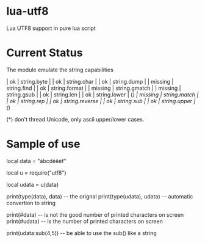 lua-utf8
========

Lua UTF8 support in pure lua script

Current Status
==============

The module emulate the string capabilities

| ok      | string.byte   |
| ok      | string.char   |
| ok      | string.dump   |
| missing | string.find   |
| ok      | string.format |
| missing | string.gmatch |
| missing | string.gsub   |
| ok      | string.len    |
| ok      | string.lower  | (*)
| missing | string.match  |
| ok      | string.rep    |
| ok      | string.reverse |
| ok      | string.sub    |
| ok      | string.upper  | (*)

(*) don't thread Unicode, only ascii upper/lower cases.


Sample of use
=============

local data = "àbcdéêèf"

local u = require("utf8")

local udata = u(data)

print(type(data), data)   -- the orignal
print(type(udata), udata) -- automatic convertion to string

print(#data)  -- is not the good number of printed characters on screen
print(#udata) -- is the number of printed characters on screen

print(udata:sub(4,5)) -- be able to use the sub() like a string

